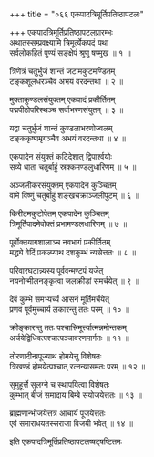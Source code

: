 +++
title = "०६६ एकपादत्रिमूर्तिप्रतिष्ठापटलः"

+++
एकपादत्रिमूर्तिप्रतिष्ठापटलप्रारम्भः    
अथातस्सम्प्रवक्ष्यामि त्रिमूर्त्येकपदं यथा  
सर्वलोकहितं पुण्यं सङ्क्षेपं श्रुणु षण्मुख ॥ १ ॥


त्रिणेत्रं चतुर्भुजं शान्तं जटामकुटमण्डितम्  
टङ्कशूलधरञ्चैव अभयं वरदन्तथा ॥ २ ॥


मुक्ताकुण्डलसंयुक्तम् एकपादं प्रकीर्तितम्  
पद्मपीठोपरिस्थञ्च सर्वाभरणसंयुतम् ॥ ३ ॥


यद्वा चतुर्भुजं शान्तं कुण्डलाभरणोज्वलम्  
टङ्ककृष्णमृगञ्चैव अभयं वरदन्तथा ॥ ४ ॥


एकपादेन संयुक्तं कटिदेशात् द्विपार्श्वयोः  
सव्ये धाता चतुर्बाहुं स्रक्कमण्डलुधारिणम् ॥ ५ ॥


अञ्जलीकरसंयुक्तम् एकपादेन कुञ्चितम्  
वामे विष्णुं चतुर्बाहुं शङ्खचक्राञ्जलीपुटम् ॥ ६ ॥


किरीटमकुटोपेतम् एकपादेन कुञ्चितम्  
त्रिमूर्तिपादमेवोक्तं प्रभामण्डलधारिणम् ॥ ७ ॥



पूर्वोक्तयागशालाञ्च नवभागं प्रकीर्तितम्  
मद्ध्ये वेदिं प्रकल्प्याथ दशकुम्भं न्यसेत्ततः ॥ ८ ॥


परिवारघटान्न्यस्य पूर्ववन्मण्टपं यजेत्  
नयनोन्मीलनङ्कृत्वा जलक्रीडां समर्चयेत् ॥ ९ ॥


देवं कुम्भे समभ्यर्च्य आसनं मूर्तिमर्चयेत्  
प्रणवं पूर्वमुच्चार्य लकारन्तु ततः परम् ॥ १० ॥


क्रीङ्कारन्तु ततः पश्चात्त्रिमूर्त्त्यात्मन्नमोन्तकम्  
अर्चयेद्विधिवत्पश्चात्पञ्चावरणमार्गतः ॥ ११ ॥


तोरणादीन्प्रपूज्याथ होमयेत्तु विशेषतः  
त्रिखण्डं होमयेत्पश्चात् रत्नन्यासमतः परम् ॥ १२ ॥


सुमुहूर्त्ते सुलग्ने च स्थापयित्वा विशेषतः  
कुम्भात् बीजं समादाय बिम्बे संयोजयेत्ततः ॥ १३ ॥


ब्राह्मणान्भोजयेत्तत्र आचार्यं पूजयेत्ततः  
एवं समाराधयतस्सराजा विजयी भवेत् ॥ १४ ॥


इति एकपादत्रिमूर्तिप्रतिष्ठापटलष्षट्षष्टितमः  
